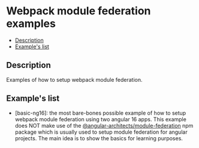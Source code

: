 # Webpack module federation examples

- [Description](#description)
- [Example's list](#examples-list)

## Description 

Examples of how to setup webpack module federation.

## Example's list

- [basic-ng16]: the most bare-bones possible example of how to setup webpack module federation using two angular 16 apps. This example does NOT make use of the [@angular-architects/module-federation](https://www.npmjs.com/package/@angular-architects/module-federation) npm package which is usually used to setup module federation for angular projects. The main idea is to show the basics for learning purposes.


